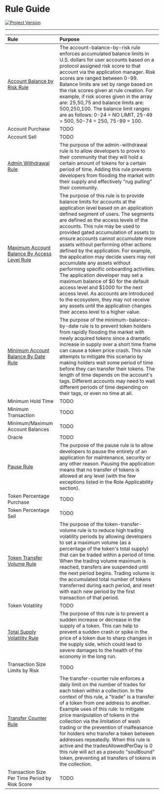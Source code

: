 # Rule Guide
[![Project Version][version-image]][version-url]

---

| Rule | Purpose |
|:-|:-| 
| [Account Balance by Risk Rule](./ACCOUNT-BALANCE-BY-RISK.md) | The account-balance-by-risk rule enforces accumulated balance limits in U.S. dollars for user accounts based on a protocol assigned risk score to that account via the application manager. Risk scores are ranged between 0-99. Balance limits are set by range based on the risk scores given at rule creation. For example, if risk scores given in the array are: 25,50,75 and balance limits are: 500,250,100. The balance limit ranges are as follows: 0-24 = NO LIMIT, 25-49 = 500, 50-74 = 250, 75-99 = 100. |  
| Account Purchase | TODO |
| Account Sell | TODO |
| [Admin Withdrawal Rule](./ADMIN-WITHDRAWAL-RULE.md) | The purpose of the admin-withdrawal rule is to allow developers to prove to their community that they will hold a certain amount of tokens for a certain period of time. Adding this rule prevents developers from flooding the market with their supply and effectively "rug pulling" their community. |
| [Maximum Account Balance By Access Level Rule](./MAX-BALANCE-BY-ACCESS-LEVEL.md) | The purpose of this rule is to provide balance limits for accounts at the application level based on an application defined segment of users. The segments are defined as the access levels of the accounts. This rule may be used to provided gated accumulation of assets to ensure accounts cannot accumulate more assets without performing other actions defined by the application. For example, the application may decide users may not accumulate any assets without performing specific onboarding activities. The application developer may set a maximum balance of $0 for the default access level and $1000 for the next access level. As accounts are introduced to the ecosystem, they may not receive any assets until the application changes their access level to a higher value. |
| [Minimum Account Balance By Date Rule](./MINIMUM-ACCOUNT-BALANCE-BY-DATE.md) | The purpose of the minimum-balance-by-date rule is to prevent token holders from rapidly flooding the market with newly acquired tokens since a dramatic increase in supply over a short time frame can cause a token price crash. This rule attempts to mitigate this scenario by making holders wait some period of time before they can transfer their tokens. The length of time depends on the account's tags. Different accounts may need to wait different periods of time depending on their tags, or even no time at all. |
| Minimum Hold Time | TODO |
| Minimum Transaction| TODO |
| Minimum/Maximum Account Balances | TODO |
| Oracle | TODO |
| [Pause Rule](./PAUSE-RULE.md) | The purpose of the pause rule is to allow developers to pause the entirety of an application for maintenance, security or any other reason. Pausing the application means that no transfer of tokens is allowed at any level (with the few exceptions listed in the Role Applicability section).  |
| Token Percentage Purchase | TODO |
| Token Percentage Sell |TODO |
| [Token Transfer Volume Rule](./TOKEN-TRANSFER-VOLUME.md) | The purpose of the token-transfer-volume rule is to reduce high trading volatility periods by allowing developers to set a maximum volume (as a percentage of the token's total supply) that can be traded within a period of time. When the trading volume maximum is reached, transfers are suspended until the next period begins. Trading volume is the accumulated total number of tokens transferred during each period, and reset with each new period by the first transaction of that period.  |
| Token Volatility | TODO |
| [Total Supply Volatility Rule](./SUPPLY-VOLATILITY.md) | The purpose of this rule is to prevent a sudden increase or decrease in the supply of a token. This can help to prevent a sudden crash or spike in the price of a token due to sharp changes in the supply side, which could lead to severe damages to the health of the economy in the long run.  |
| Transaction Size Limits by Risk | TODO |
| [Transfer Counter Rule](./TRANSFER-COUNTER.md) | The transfer-counter rule enforces a daily limit on the number of trades for each token within a collection. In the context of this rule, a "trade" is a transfer of a token from one address to another. Example uses of this rule: to mitigate price manipulation of tokens in the collection via the limitation of wash trading or the prevention of malfeasance for holders who transfer a token between addresses repeatedly. When this rule is active and the tradesAllowedPerDay is 0 this rule will act as a pseudo "soulBound" token, preventing all transfers of tokens in the collection.   |
| Transaction Size Per Time Period by Risk Score | TODO |


<!-- These are the header links -->
[version-image]: https://img.shields.io/badge/Version-1.1.0-brightgreen?style=for-the-badge&logo=appveyor
[version-url]: https://github.com/thrackle-io/Tron
